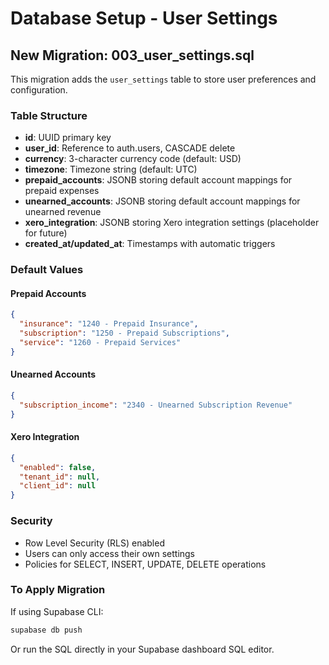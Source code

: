 # Database Setup - User Settings

## New Migration: 003_user_settings.sql

This migration adds the `user_settings` table to store user preferences and configuration.

### Table Structure

- **id**: UUID primary key
- **user_id**: Reference to auth.users, CASCADE delete
- **currency**: 3-character currency code (default: USD)
- **timezone**: Timezone string (default: UTC)
- **prepaid_accounts**: JSONB storing default account mappings for prepaid expenses
- **unearned_accounts**: JSONB storing default account mappings for unearned revenue
- **xero_integration**: JSONB storing Xero integration settings (placeholder for future)
- **created_at/updated_at**: Timestamps with automatic triggers

### Default Values

#### Prepaid Accounts
```json
{
  "insurance": "1240 - Prepaid Insurance",
  "subscription": "1250 - Prepaid Subscriptions", 
  "service": "1260 - Prepaid Services"
}
```

#### Unearned Accounts
```json
{
  "subscription_income": "2340 - Unearned Subscription Revenue"
}
```

#### Xero Integration
```json
{
  "enabled": false,
  "tenant_id": null,
  "client_id": null
}
```

### Security

- Row Level Security (RLS) enabled
- Users can only access their own settings
- Policies for SELECT, INSERT, UPDATE, DELETE operations

### To Apply Migration

If using Supabase CLI:
```bash
supabase db push
```

Or run the SQL directly in your Supabase dashboard SQL editor. 
